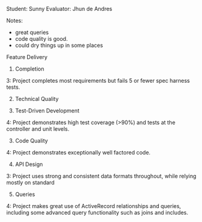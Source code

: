 Student: Sunny
Evaluator: Jhun de Andres 

Notes:

- great queries 
- code quality is good. 
- could dry things up in some places 


Feature Delivery

1. Completion

3: Project completes most requirements but fails 5 or fewer spec harness tests.


2. Technical Quality

1. Test-Driven Development

4: Project demonstrates high test coverage (>90%) and tests at the controller and unit levels. 

3. Code Quality

4: Project demonstrates exceptionally well factored code. 

4. API Design

3: Project uses strong and consistent data formats throughout, while relying mostly on standard 

5. Queries

4: Project makes great use of ActiveRecord relationships and queries, including some advanced query functionality such as joins and includes. 
